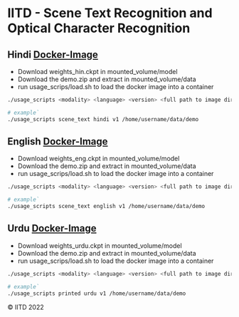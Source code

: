 # IITD - Scene Text Recognition and Optical Character Recognition
## Hindi [Docker-Image](https://hub.docker.com/repository/docker/iitdnltm/str)
- Download weights_hin.ckpt in mounted_volume/model 
- Download the demo.zip and extract in mounted_volume/data
- run usage_scrips/load.sh to load the docker image into a container


```bash
./usage_scripts <modality> <language> <version> <full path to image dir>

# example`
./usage_scripts scene_text hindi v1 /home/username/data/demo
```

## English [Docker-Image](https://hub.docker.com/repository/docker/iitdnltm/str)
- Download weights_eng.ckpt in mounted_volume/model 
- Download the demo.zip and extract in mounted_volume/data
- run usage_scrips/load.sh to load the docker image into a container


```bash
./usage_scripts <modality> <language> <version> <full path to image dir>

# example`
./usage_scripts scene_text english v1 /home/username/data/demo
```


## Urdu [Docker-Image](https://hub.docker.com/repository/docker/iitdnltm/ocr)
- Download weights_urdu.ckpt in mounted_volume/model 
- Download the demo.zip and extract in mounted_volume/data
- run usage_scrips/load.sh to load the docker image into a container


```bash
./usage_scripts <modality> <language> <version> <full path to image dir>

# example`
./usage_scripts printed urdu v1 /home/username/data/demo
```


&copy; IITD 2022
